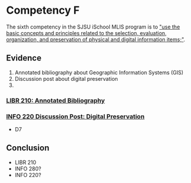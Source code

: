 # Competency F


The sixth competency in the SJSU iSchool MLIS program is to ["use the basic concepts and principles related to the selection, evaluation, organization, and preservation of physical and digital information items;"](http://ischool.sjsu.edu/current-students/courses/core-competencies).

## Evidence

1. Annotated bibliography about Geographic Information Systems (GIS)
2. Discussion post about digital preservation
3. 

### [LIBR 210: Annotated Bibliography](http://greeve.github.io/lib/biblio/gis/)

### [INFO 220 Discussion Post: Digital Preservation]() 

- D7

### []()

## Conclusion

- LIBR 210
- INFO 280?
- INFO 220?

